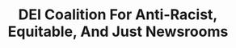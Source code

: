 ---
title: DEI Coalition For Anti-Racist, Equitable, And Just Newsrooms
excerpt: OpenNews and 100+ members of the journalism community have co-created a digital community space dedicated to sharing knowledge and taking concrete action in service of a more anti-racist, equitable and just journalism industry.
image: /media/img/dei-coalition/dei-card-A1.png
permalink: /justice/
redirect_to:
 - https://opennews.org/what/community/dei-coalition/
---